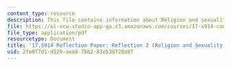 ```yaml
---
content_type: resource
description: This file contains information about Religion and sexuality.
file: https://ol-ocw-studio-app-qa.s3.amazonaws.com/courses/17-s914-conversations-you-cant-have-on-campus-race-ethnicity-gender-and-identity-spring-2012/2fe0f7d1d529aea87bb283e538720a87_MIT17_S914S12_rel1.pdf
file_type: application/pdf
resourcetype: Document
title: '17.S914 Reflection Paper: Reflection 2 (Religion and Sexuality)'
uid: 2fe0f7d1-d529-aea8-7bb2-83e538720a87
---
```

